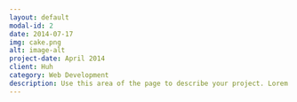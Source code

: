 ```yaml
---
layout: default
modal-id: 2
date: 2014-07-17
img: cake.png
alt: image-alt
project-date: April 2014
client: Huh
category: Web Development
description: Use this area of the page to describe your project. Lorem ipsum dolor sit amet, consectetur adipisicing elit. Mollitia neque assumenda ipsam nihil, molestias magnam, recusandae quos quis inventore quisquam velit asperiores, vitae? Reprehenderit soluta, eos quod consequuntur itaque. Nam.
---
```

